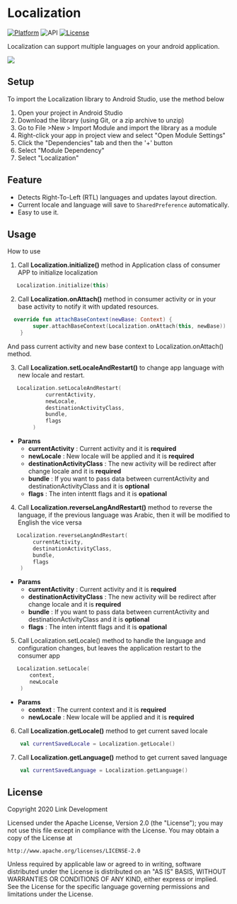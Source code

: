 # Localization

[![Platform](https://img.shields.io/badge/platform-android-brightgreen.svg)](https://developer.android.com/index.html)
![API](https://img.shields.io/badge/Min--SDK-21-yellowgreen)
[![License](https://img.shields.io/badge/license-Apache%202.0-blue.svg)](http://www.apache.org/licenses/LICENSE-2.0)

Localization can support multiple languages on your android application.

![](images/localization_sample.gif)

## Setup

To import the Localization library to Android Studio, use the method
below


1. Open your project in Android Studio
2. Download the library (using Git, or a zip archive to unzip)
3. Go to File >New > Import Module and import the library as a module
4. Right-click your app in project view and select "Open Module Settings"
5. Click the "Dependencies" tab and then the '+' button
6. Select "Module Dependency"
7. Select "Localization"

## Feature
* Detects Right-To-Left (RTL) languages and updates layout direction.
* Current locale and language will save to `SharedPreference` automatically.
* Easy to use it.


## Usage
How to use

1. Call **Localization.initialize()** method in Application class of consumer APP to initialize localization
```kotlin
   Localization.initialize(this)
```

2. Call **Localization.onAttach()** method in consumer activity or in your base activity to notify it with updated resources.
```kotlin
  override fun attachBaseContext(newBase: Context) {
        super.attachBaseContext(Localization.onAttach(this, newBase))
    }
```
And pass current activity and new base context to Localization.onAttach() method.

3. Call **Localization.setLocaleAndRestart()** to change app language with new locale and restart.
```kotlin
   Localization.setLocaleAndRestart(
            currentActivity,
            newLocale,
            destinationActivityClass,
            bundle,
            flags 
        )
```

* **Params**
    * **currentActivity** : Current activity and it is **required**
    * **newLocale** : New locale will be applied and it is **required**
    * **destinationActivityClass** : The new activity will be redirect after change locale and it is **required**
    * **bundle** : If you want to pass data between currentActivity and destinationActivityClass and it is **optional**
    * **flags** : The inten intentt flags and it is **opational**

4. Call **Localization.reverseLangAndRestart()** method to reverse the language, if the previous language was Arabic, then it will be modified to English the vice versa

```kotlin
   Localization.reverseLangAndRestart(
        currentActivity,
        destinationActivityClass,
        bundle,
        flags
    )
```
* **Params**
    * **currentActivity** : Current activity and it is **required**
    * **destinationActivityClass** : The new activity will be redirect after change locale and it is **required**
    * **bundle** : If you want to pass data between currentActivity and destinationActivityClass and it is **optional**
    * **flags** : The inten intentt flags and it is **opational**

5. Call Localization.setLocale() method to handle the language and configuration changes, but leaves the application restart to the consumer app
```kotlin
   Localization.setLocale(
       context, 
       newLocale
    )
```
* **Params**
    * **context** : The current context and it is **required**
    * **newLocale** : New locale will be applied and it is **required**


6. Call **Localization.getLocale()** method to get current saved locale
```kotlin
    val currentSavedLocale = Localization.getLocale()
```

7. Call **Localization.getLanguage()** method to get current saved language
```kotlin
    val currentSavedLanguage = Localization.getLanguage()
```

## License
Copyright 2020 Link Development

Licensed under the Apache License, Version 2.0 (the "License");
you may not use this file except in compliance with the License.
You may obtain a copy of the License at

    http://www.apache.org/licenses/LICENSE-2.0

Unless required by applicable law or agreed to in writing, software
distributed under the License is distributed on an "AS IS" BASIS,
WITHOUT WARRANTIES OR CONDITIONS OF ANY KIND, either express or implied.
See the License for the specific language governing permissions and
limitations under the License.


